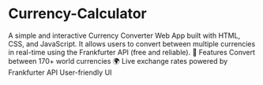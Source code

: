 # Currency-Calculator
A simple and interactive Currency Converter Web App built with HTML, CSS, and JavaScript. It allows users to convert between multiple currencies in real-time using the Frankfurter API (free and reliable).  🚀 Features  Convert between 170+ world currencies 🌍  Live exchange rates powered by Frankfurter API  User-friendly UI 
